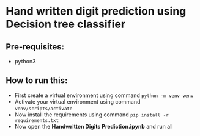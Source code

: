 # Hand written digit prediction using Decision tree classifier

## Pre-requisites:
 * python3

## How to run this:
 * First create a virtual environment using command `python -m venv venv`
 * Activate your virtual environment using command `venv/scripts/activate`
 * Now install the requirements using command `pip install -r requirements.txt`
 * Now open the **Handwritten Digits Prediction.ipynb** and run all


